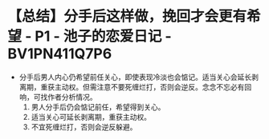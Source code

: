 # 【总结】分手后这样做，挽回才会更有希望 - P1 - 池子的恋爱日记 - BV1PN411Q7P6

-   分手后男人内心仍希望前任关心，即使表现冷淡也会惦记。适当关心会延长剥离期，重获主动权。但需注意不要死缠烂打，否则会逆反。念念不忘必有回响，可找作者分析情况。 
    1.  男人分手后仍会惦记前任，希望得到关心。
    2.  适当关心可延长剥离期，重获主动权。
    3.  不宜死缠烂打，否则会逆反躲避。